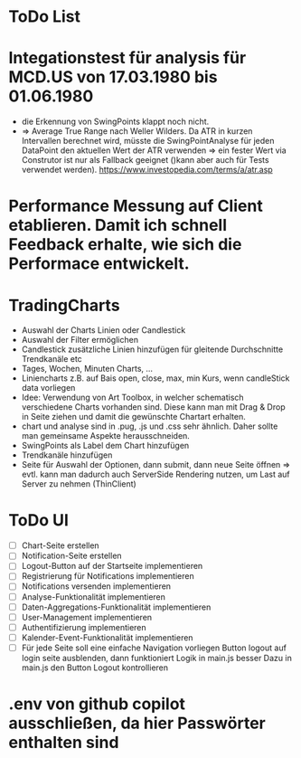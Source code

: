 # ToDo List

# Integationstest für analysis für MCD.US von 17.03.1980 bis 01.06.1980

- die Erkennung von SwingPoints klappt noch nicht.
- => Average True Range nach Weller Wilders. Da ATR in kurzen Intervallen berechnet wird, müsste die SwingPointAnalyse für jeden DataPoint den aktuellen Wert der ATR verwenden => ein fester Wert via Construtor ist nur als Fallback geeignet ()kann aber auch für Tests verwendet werden).
  https://www.investopedia.com/terms/a/atr.asp

# Performance Messung auf Client etablieren. Damit ich schnell Feedback erhalte, wie sich die Performace entwickelt.

# TradingCharts

- Auswahl der Charts Linien oder Candlestick
- Auswahl der Filter ermöglichen
- Candlestick zusätzliche Linien hinzufügen für gleitende Durchschnitte Trendkanäle etc
- Tages, Wochen, Minuten Charts, ...
- Liniencharts z.B. auf Bais open, close, max, min Kurs, wenn candleStick data vorliegen
- Idee: Verwendung von Art Toolbox, in welcher schematisch verschiedene Charts
  vorhanden sind. Diese kann man mit Drag & Drop in Seite ziehen und damit die gewünschte Chartart erhalten.
- chart und analyse sind in .pug, .js und .css sehr ähnlich. Daher sollte man gemeinsame Aspekte herausschneiden.
- SwingPoints als Label dem Chart hinzufügen
- Trendkanäle hinzufügen
- Seite für Auswahl der Optionen, dann submit, dann neue Seite öffnen => evtl. kann man
  dadurch auch ServerSide Rendering nutzen, um Last auf Server zu nehmen (ThinClient)

# ToDo UI

- [ ] Chart-Seite erstellen
- [ ] Notification-Seite erstellen
- [ ] Logout-Button auf der Startseite implementieren
- [ ] Registrierung für Notifications implementieren
- [ ] Notifications versenden implementieren
- [ ] Analyse-Funktionalität implementieren
- [ ] Daten-Aggregations-Funktionalität implementieren
- [ ] User-Management implementieren
- [ ] Authentifizierung implementieren
- [ ] Kalender-Event-Funktionalität implementieren
- [ ] Für jede Seite soll eine einfache Navigation vorliegen
      Button logout auf login seite ausblenden, dann funktioniert Logik in main.js besser
      Dazu in main.js den Button Logout kontrollieren

# .env von github copilot ausschließen, da hier Passwörter enthalten sind
